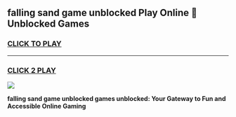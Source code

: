 
## falling sand game unblocked Play Online 👋 Unblocked Games
<h3>
<a href="https://premium.freeplayer.one?title=falling_sand_game_unblocked&ref=19F">CLICK TO PLAY</a></h3>
<hr>

<h3>
<a href="https://premium.freeplayer.one?title=falling_sand_game_unblocked&ref=19F">CLICK 2 PLAY</a>
  
</h3>

<a href="https://premium.freeplayer.one?title=falling_sand_game_unblocked&ref=19F"><img src="https://clearcache.store/games.png"></a>


**falling sand game unblocked games unblocked: Your Gateway to Fun and Accessible Online Gaming**
